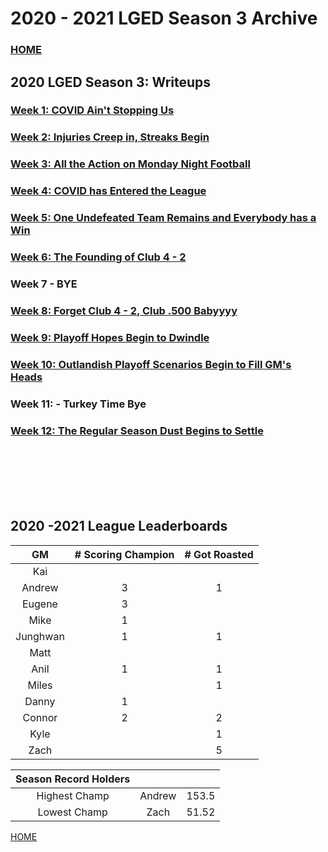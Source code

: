 # 2020 - 2021 LGED Season 3 Archive

### [HOME](./index.md)

## 2020 LGED Season 3: Writeups
### [Week 1: COVID Ain't Stopping Us](./2020_writeups/week1_writeup_2020.md)

### [Week 2: Injuries Creep in, Streaks Begin](./2020_writeups/week2_writeup_2020.md)

### [Week 3: All the Action on Monday Night Football](./2020_writeups/2020_week3_writeup.md)

### [Week 4: COVID has Entered the League](./2020_writeups/2020_week4_writeup.md)

### [Week 5: One Undefeated Team Remains and Everybody has a Win](./2020_writeups/2020_week5_writeup.md)

### [Week 6: The Founding of Club 4 - 2](./2020_writeups/2020_week6_writeup.md)

### Week 7 - BYE

### [Week 8: Forget Club 4 - 2, Club .500 Babyyyy](./2020_writeups/2020_week8_writeup.md)

### [Week 9: Playoff Hopes Begin to Dwindle](./2020_writeups/2020_week9_writeup.md)

### [Week 10: Outlandish Playoff Scenarios Begin to Fill GM's Heads](./2020_writeups/2020_week10_writeup.md)

### Week 11: - Turkey Time Bye

### [Week 12: The Regular Season Dust Begins to Settle](./2020_writeups/2020_week12_writeup.md)

<br>
<br>
<br>
<br>
<br>



## 2020 -2021 League Leaderboards


|    GM     | # Scoring Champion | # Got Roasted |
|:---------:|:------------------:|:-------------:|
| Kai       |                    |               |
| Andrew    |         3          |       1       |
| Eugene    |         3          |               |
| Mike      |         1          |               |
| Junghwan  |         1          |       1       |
| Matt      |                    |               |
| Anil      |         1          |       1       |
| Miles     |                    |       1       |
| Danny     |         1          |               |
| Connor    |         2          |       2       |
| Kyle      |                    |       1       |
| Zach      |                    |       5       |

|Season Record Holders|||
|:-----------:|:------------------:|:--------------|
|Highest Champ|       Andrew       |     153.5     |
|Lowest  Champ|        Zach        |     51.52     |

[HOME](./index.md)
